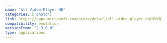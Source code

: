 ```yaml
---
name: "All Video Player HD"
categories: ['photo']
link: https://apps.microsoft.com/store/detail/all-video-player-hd/9NVQ1XKBD62B?hl=en-us&gl=us
compatibility: emulation
versionFrom: "2.3.0.0"
type: applications
---
```


